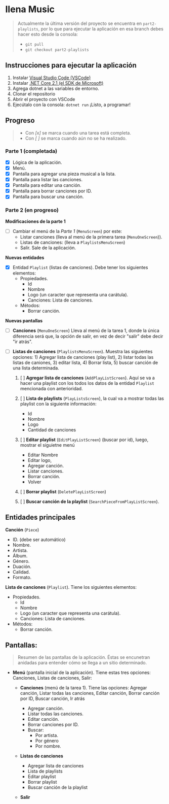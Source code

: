 # Ilena Music

> Actualmente la última versión del proyecto se encuentra en ```part2-playlists```, por lo que para ejecutar la aplicación en esa branch debes hacer esto desde la consola:
> - ```git pull```
> - ```git checkout part2-playlists```

## Instrucciones para ejecutar la aplicación

1. Instalar [Visual Studio Code (VSCode)](https://code.visualstudio.com/download)
2. Instalar [.NET Core 2.1 (el SDK de Microsoft)](https://www.microsoft.com/net/download)
3. Agrega dotnet a las variables de entorno.
4. Clonar el repositorio
5. Abrir el proyecto con VSCode
6. Ejecútalo con la consola: ```dotnet run``` 
¡Listo, a programar!

## Progreso 

> - Con *[x]* se marca cuando una tarea está completa.
> - Con *[ ]* se marca cuando aún no se ha realizado.

### Parte 1 (completada)
- [x] Lógica de la aplicación.
- [x] Menú.
- [x] Pantalla para agregar una pieza musical a la lista.
- [x] Pantalla para listar las canciones.
- [x] Pantalla para editar una canción.
- [x] Pantalla para borrar canciones por ID.
- [x] Pantalla para buscar una canción.

### Parte 2 (en progreso)

**Modificaciones de la parte 1**
- [ ] Cambiar el menú de la *Parte 1* (```MenuScreen```) por este: 
    - Listar canciones (lleva al menú de la primera tarea (```MenuOneScreen```)).
    - Listas de canciones: (lleva a ```PlaylistsMenuScreen```)
    - Salir. Sale de la aplicación.

**Nuevas entidades**
- [x] Entidad ```Playlist``` (listas de canciones). Debe tener los siguientes elementos:
    - Propiedades.
        - Id
        - Nombre
        - Logo (un caracter que representa una carátula).
        - Canciones: Lista de canciones.
    - Métodos:
        - Borrar canción.


**Nuevas pantallas**
- [ ] **Canciones** (```MenuOneScreen```) Lleva al menú de la tarea 1, donde la única diferencia será que, la opción de salir, en vez de decir "salir" debe decir "ir atrás".

- [ ] **Listas de canciones** (```PlaylistsMenuScreen```). Muestra las siguientes opciones: 1) Agregar lista de canciones (play list), 2) listar todas las listas de caniones, 3) editar lista, 4) Borrar lista, 5) buscar canción de una lista determinada.

    1. [ ] **Agregar lista de canciones** (```AddPlayListScreen```). Aquí se va a hacer una playlist con los todos los datos de la entidad ```Playlist``` mencionada con anterioridad.

    2. [ ] **Lista de playlists** (```PlayListsScreen```), la cual va a mostrar todas las playlist con la siguiente información:
        - Id
        - Nombre
        - Logo
        - Cantidad de canciones
    3. [ ] **Editar playlist** (```EditPlayListScreen```) (buscar por id), luego, mostrar el siguietne menú
        - Editar Nombre
        - Editar logo, 
        - Agregar canción.
        - Listar canciones.
        - Borrar canción.
        - Volver
    4. [ ] **Borrar playlist** (```DeletePlayListScreen```)
    5. [ ] **Buscar canción de la playlist** (```SearchPieceFromPlayListScreen```).

## Entidades principales

**Canción** (```Piece```)
- ID. (debe ser automático)
- Nombre.
- Artista.
- Álbum.
- Género.
- Duación.
- Calidad.
- Formato.

**Lista de canciones** (```Playlist```). Tiene los siguientes elementos: 

- Propiedades.
    - Id
    - Nombre
    - Logo (un caracter que representa una carátula).
    - Canciones: Lista de canciones.
- Métodos:
    - Borrar canción.

## Pantallas:

> Resumen de las pantallas de la aplicación. Éstas se encunetran anidadas para entender cómo se llega a un sitio determinado.

- **Menú** (pantalla inicial de la aplicación). Tiene estas tres opciones: Canciones, Listas de canciones, Salir:

    - **Canciones** (menú de la tarea 1). Tiene las opciones: Agregar canción, Listar todas las canciones, Editar canción, Borrar canción por ID, Buscar canción, Ir atrás
        - Agregar canción.
        - Listar todas las canciones.
        - Editar canción. 
        - Borrar canciones por ID.
        - Buscar:
            - Por artista.
            - Por género
            - Por nombre.

    - **Listas de canciones**
        - Agregar lista de canciones
        - Lista de playlists
        - Editar playlist
        - Borrar playlist
        - Buscar canción de la playlist

    - **Salir**